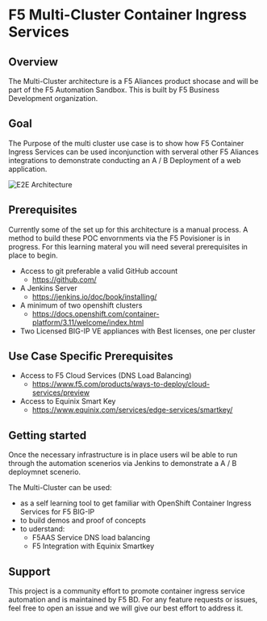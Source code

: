 # F5 Multi-Cluster Container Ingress Services

## Overview
The Multi-Cluster architecture is a F5 Aliances product shocase and will be part of the F5 Automation Sandbox. This is built by F5 Business Development organization.

## Goal
The Purpose of the multi cluster use case is to show how F5 Container Ingress Services can be used inconjunction with serveral other F5 Aliances integrations to demonstrate conducting an A / B Deployment of a web application.

![E2E Architecture](/images/e2earchitecture.png)

## Prerequisites
Currently some of the set up for this architecture is a manual process. A method to build these POC envornments via the F5 Povisioner is in progress. For this learning materal you will need several prerequisites in place to begin.

- Access to git preferable a valid GitHub account
  - https://github.com/
- A Jenkins Server
  - https://jenkins.io/doc/book/installing/
- A minimum of two openshift clusters
  - https://docs.openshift.com/container-platform/3.11/welcome/index.html
- Two Licensed BIG-IP VE appliances with Best licenses, one per cluster

## Use Case Specific Prerequisites
- Access to F5 Cloud Services (DNS Load Balancing)
  - https://www.f5.com/products/ways-to-deploy/cloud-services/preview
- Access to Equinix Smart Key
  - https://www.equinix.com/services/edge-services/smartkey/

## Getting started

Once the necessary infrastructure is in place users wil be able to run through the automation scenerios via Jenkins to demonstrate a A / B deploymnet scenerio.

The Multi-Cluster  can be used:
- as a self learning tool to get familiar with OpenShift Container Ingress Services for F5 BIG-IP
- to build demos and proof of concepts
- to uderstand:
  - F5AAS Service DNS load balancing
  - F5 Integration with Equinix Smartkey

## Support

This project is a community effort to promote container ingress service automation and is maintained by F5 BD. For any feature requests or issues, feel free to open an issue and we will give our best effort to address it.
